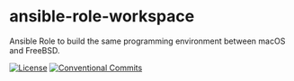 # ansible-role-workspace

Ansible Role to build the same programming environment between macOS and FreeBSD.

[![License](https://img.shields.io/badge/License-BSD%202--Clause-orange.svg)](https://opensource.org/licenses/BSD-2-Clause) [![Conventional Commits](https://img.shields.io/badge/Conventional%20Commits-1.0.0-yellow.svg)](https://conventionalcommits.org)
